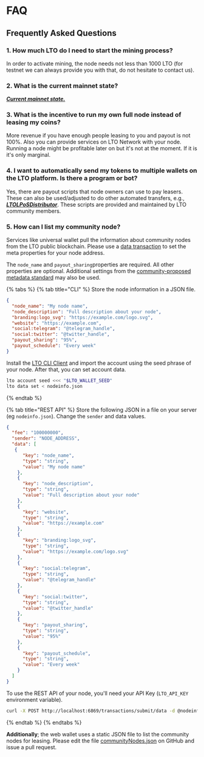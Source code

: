 # FAQ

## Frequently Asked Questions

### 1. How much LTO do I need to start the mining process?

In order to activate mining, the node needs not less than 1000 LTO (for testnet we can always provide you with that, do not hesitate to contact us).

### 2. What is the current mainnet state?

[_**Current mainnet state.**_](https://nodes.lto.network/node/status)&#x20;

### 3. What is the incentive to run my own full node instead of leasing my coins?

More revenue if you have enough people leasing to you and payout is not 100%. Also you can provide services on LTO Network with your node. Running a node might be profitable later on but it's not at the moment. If it is it's only marginal.

### 4. I want to automatically send my tokens to multiple wallets on the LTO platform. Is there a program or bot?

Yes, there are payout scripts that node owners can use to pay leasers. These can also be used/adjusted to do other automated transfers, e.g., [_**LTOLPoSDistributor**_](https://github.com/jayjaynl/LTO_LPoSDistributor). These scripts are provided and maintained by LTO community members.

### **5. How can I list my community node?**

Services like universal wallet pull the information about community nodes from the LTO public blockchain. Please use a [data transaction](../../protocol/public/transactions/data.md) to set the meta properties for your node address.

The `node_name` and `payout_sharing`properties are required. All other properties are optional. Additional settings from the [community-proposed metadata standard](https://github.com/sbrekelmans/generator-info-standard) may also be used.

{% tabs %}
{% tab title="CLI" %}
Store the node information in a JSON file.

```json
{
  "node_name": "My node name",
  "node_description": "Full description about your node",
  "branding:logo_svg": "https://example.com/logo.svg",
  "website": "https://example.com",
  "social:telegram": "@telegram_handle",
  "social:twitter": "@twitter_handle",
  "payout_sharing": "95%",
  "payout_schedule": "Every week"
}
```



Install the [LTO CLI Client](../../wallets/lto-cli.md) and import the account using the seed phrase of your node. After that, you can set account data.

```bash
lto account seed <<< "$LTO_WALLET_SEED"
lto data set < nodeinfo.json
```
{% endtab %}

{% tab title="REST API" %}
Store the following JSON in a file on your server (eg `nodeinfo.json`). Change the `sender` and data values.

```json
{
  "fee": "100000000",
  "sender": "NODE_ADDRESS",
  "data": [
   {
      "key": "node_name",
      "type": "string",
      "value": "My node name"
    },
    {
      "key": "node_description",
      "type": "string",
      "value": "Full description about your node"
    },
    {
      "key": "website",
      "type": "string",
      "value": "https://example.com"
    },
    {
      "key": "branding:logo_svg",
      "type": "string",
      "value": "https://example.com/logo.svg"
    },
    {
      "key": "social:telegram",
      "type": "string",
      "value": "@telegram_handle"
    },
    {
      "key": "social:twitter",
      "type": "string",
      "value": "@twitter_handle"
    },
    {
      "key": "payout_sharing",
      "type": "string",
      "value": "95%"
    },    
    {
      "key": "payout_schedule",
      "type": "string",
      "value": "Every week"
    }
  ]
}
```

To use the REST API of your node, you'll need your API Key (`LTO_API_KEY` environment variable).

```bash
curl -X POST http://localhost:6869/transactions/submit/data -d @nodeinfo.json -H "Authorization: bearer API_KEY" -H "Content-Type: application/json"
```
{% endtab %}
{% endtabs %}

**Additionally**; the web wallet uses a static JSON file to list the community nodes for leasing. Please edit the file [communityNodes.json](https://github.com/ltonetwork/lto-wallet/blob/master/src/communityNodes.json) on GitHub and issue a pull request.
